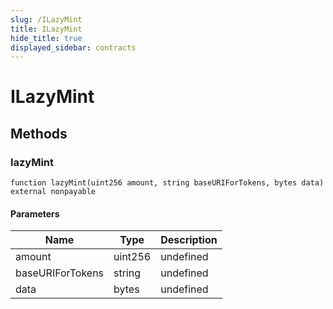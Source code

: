 ```yaml
---
slug: /ILazyMint
title: ILazyMint
hide_title: true
displayed_sidebar: contracts
---
```

# ILazyMint









## Methods

### lazyMint

```solidity
function lazyMint(uint256 amount, string baseURIForTokens, bytes data) external nonpayable
```





#### Parameters

| Name | Type | Description |
|---|---|---|
| amount | uint256 | undefined
| baseURIForTokens | string | undefined
| data | bytes | undefined



